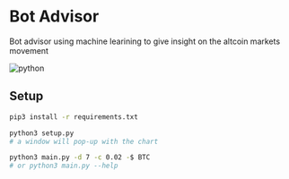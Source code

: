 # Bot Advisor

Bot advisor using machine learining to give insight on the altcoin markets movement

![python](https://forthebadge.com/images/badges/made-with-python.svg "python")

## Setup

```sh
pip3 install -r requirements.txt

python3 setup.py
# a window will pop-up with the chart

python3 main.py -d 7 -c 0.02 -$ BTC
# or python3 main.py --help

```
